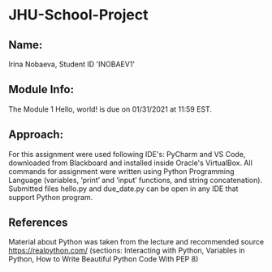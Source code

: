 # JHU-School-Project

## Name: 
Irina Nobaeva, Student ID 'INOBAEV1'

## Module Info: 
The Module 1 Hello, world! is due on 01/31/2021 at 11:59 EST.

## Approach: 
For this assignment were used following IDE's: PyCharm and VS Code, downloaded from Blackboard and installed inside Oracle's VirtualBox. All commands for assignment were written using Python Programming Language (variables, ‘print’ and ‘input’ functions, and string concatenation). Submitted files hello.py and due_date.py can be open in any IDE that support Python program.

## References
Material about Python was taken from the lecture and recommended source https://realpython.com/ (sections: Interacting with Python, Variables in Python, How to Write Beautiful Python Code With PEP 8)
